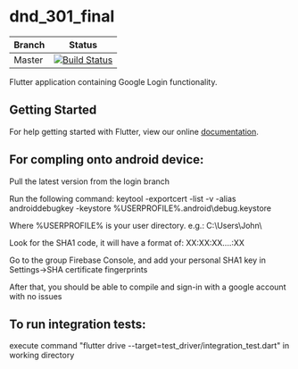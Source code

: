 # dnd_301_final

| Branch  |                                                                               Status                                                                               |
| ------- | :----------------------------------------------------------------------------------------------------------------------------------------------------------------: |
| Master  | [![Build Status](https://travis-ci.org/COS301-OptimizePrime/COS301-DnD.svg?branch=master)](https://travis-ci.org/COS301-OptimizePrime/COS301-DnD)  |

Flutter application containing Google Login functionality.

## Getting Started

For help getting started with Flutter, view our online
[documentation](https://flutter.io/).

## For compling onto android device:

Pull the latest version from the login branch

Run the following command: keytool -exportcert -list -v -alias androiddebugkey -keystore %USERPROFILE%\.android\debug.keystore

Where %USERPROFILE% is your user directory. e.g.: C:\Users\John\

Look for the SHA1 code, it will have a format of: XX:XX:XX....:XX

Go to the group Firebase Console, and add your personal SHA1 key in Settings->SHA certificate fingerprints

After that, you should be able to compile and sign-in with a google account with no issues

## To run integration tests:

execute command "flutter drive --target=test_driver/integration_test.dart" in working directory
